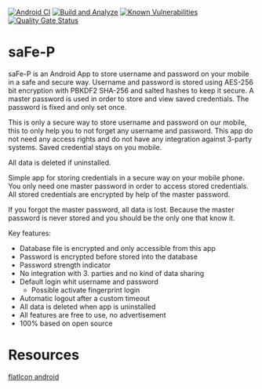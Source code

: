 [![Android CI](https://github.com/gunnarro/simplepass/actions/workflows/android.yml/badge.svg)](https://github.com/gunnarro/simplepass/actions/workflows/android.yml)
[![Build and Analyze](https://github.com/gunnarro/simplepass/actions/workflows/android-sonarqube.yml/badge.svg)](https://github.com/gunnarro/simplepass/actions/workflows/android-sonarqube.yml)
[![Known Vulnerabilities](https://snyk.io/test/github/gunnarro/simplepass/badge.svg)](https://snyk.io/test/github/gunnarro/simplepass)
[![Quality Gate Status](https://sonarcloud.io/api/project_badges/measure?project=gunnarro_simplepass&metric=alert_status)](https://sonarcloud.io/summary/new_code?id=gunnarro_simplepass)


# saFe-P
saFe-P is an Android App to store username and password on your mobile in a safe and secure way.
Username and password is stored using AES-256 bit encryption with PBKDF2 SHA-256 and salted hashes to keep it secure.
A master password is used in order to store and view saved credentials. The password is fixed and only set once.

This is only a secure way to store username and password on our mobile, this to only help you to not forget any username and password.
This app do not need any access rights and do not have any integration against 3-party systems. Saved credential stays on you mobile.

All data is deleted if uninstalled.


Simple app for storing credentials in a secure way on your mobile phone. You only need one master password in order to access stored credentials. All stored credentials are encrypted by help of the master password.

If you forgot the master password, all data is lost. Because the master password  is never stored and you should be the only one that know it.

Key features:

- Database file is encrypted and only accessible from this app 
- Password is encrypted before stored into the database
- Password strength indicator
- No integration with 3. parties and no kind of data sharing
- Default login whit username and password
  - Possible activate fingerprint login
- Automatic logout after a custom timeout
- All data is deleted when app is uninstalled
- All features are free to use, no advertisement
- 100% based on open source


# Resources
[flatIcon android](https://www.flaticon.com/free-icons/android)
